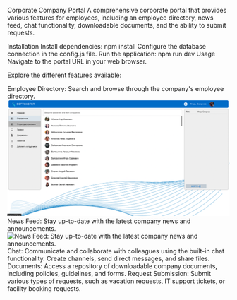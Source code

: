 Corporate Company Portal
A comprehensive corporate portal that provides various features for employees, including an employee directory, news feed, chat functionality, downloadable documents, and the ability to submit requests.

Installation
Install dependencies: npm install
Configure the database connection in the config.js file.
Run the application: npm run dev
Usage
Navigate to the portal URL in your web browser.


Explore the different features available:

Employee Directory: Search and browse through the company's employee directory.
![Employee Directory: Search and browse through the company's employee directory.](screenshots/handbook.png)
News Feed: Stay up-to-date with the latest company news and announcements.
![News Feed: Stay up-to-date with the latest company news and announcements.](news/handbook.png)
Chat: Communicate and collaborate with colleagues using the built-in chat functionality. Create channels, send direct messages, and share files.
Documents: Access a repository of downloadable company documents, including policies, guidelines, and forms.
Request Submission: Submit various types of requests, such as vacation requests, IT support tickets, or facility booking requests.
